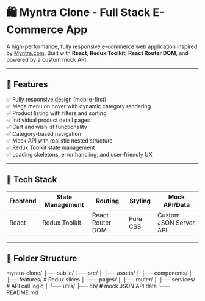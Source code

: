 # 🛍️ Myntra Clone - Full Stack E-Commerce App

A high-performance, fully responsive e-commerce web application inspired by [Myntra.com](https://www.myntra.com/). Built with **React**, **Redux Toolkit**, **React Router DOM**, and powered by a custom mock API.



---

## 🚀 Features

✅ Fully responsive design (mobile-first)  
✅ Mega menu on hover with dynamic category rendering  
✅ Product listing with filters and sorting  
✅ Individual product detail pages  
✅ Cart and wishlist functionality  
✅ Category-based navigation  
✅ Mock API with realistic nested structure  
✅ Redux Toolkit state management  
✅ Loading skeletons, error handling, and user-friendly UX

---

## 🧱 Tech Stack

| Frontend        | State Management     | Routing             | Styling           | Mock API/Data          |
|-----------------|----------------------|---------------------|------------------|------------------------|
| React           | Redux Toolkit        | React Router DOM    | Pure CSS         | Custom JSON Server API |

---

## 📁 Folder Structure

myntra-clone/
├── public/
├── src/
│ ├── assets/
│ ├── components/
│ ├── features/ # Redux slices
│ ├── pages/
│ ├── router/
│ ├── services/ # API call logic
│ └── utils/
├── db/ # mock JSON API data
└── README.md

